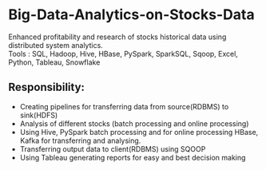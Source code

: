 # Big-Data-Analytics-on-Stocks-Data
Enhanced profitability and research of stocks historical data using distributed system analytics. 
<br> Tools : SQL, Hadoop, Hive, HBase, PySpark, SparkSQL, Sqoop, Excel, Python, Tableau, Snowflake<br>
## Responsibility:
  * Creating pipelines for transferring data from source(RDBMS) to sink(HDFS)
  * Analysis of different stocks (batch processing and online processing)
  * Using Hive, PySpark batch processing and for online processing HBase, Kafka for transferring and analysing.
  * Transferring output data to client(RDBMS) using SQOOP
  * Using Tableau generating reports for easy and best decision making
